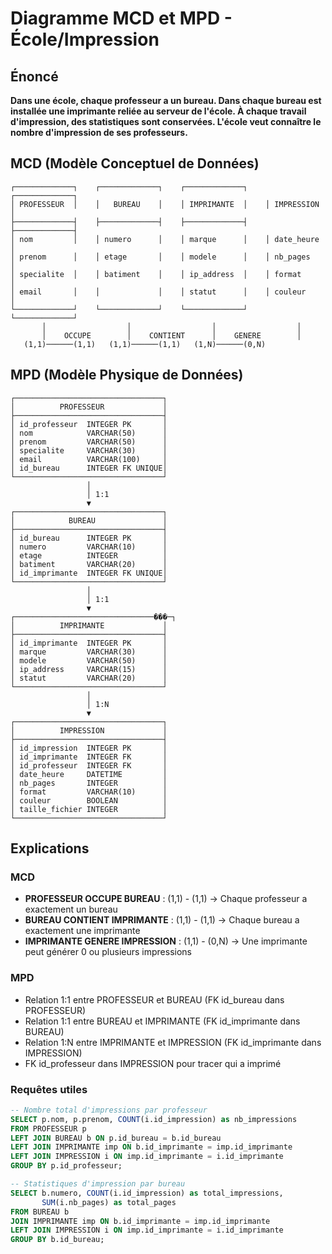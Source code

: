 # Diagramme MCD et MPD - École/Impression

## Énoncé
**Dans une école, chaque professeur a un bureau. Dans chaque bureau est installée une imprimante reliée au serveur de l'école. À chaque travail d'impression, des statistiques sont conservées. L'école veut connaître le nombre d'impression de ses professeurs.**

## MCD (Modèle Conceptuel de Données)

```
┌─────────────┐    ┌─────────────┐    ┌─────────────┐    ┌─────────────┐
│ PROFESSEUR  │    │   BUREAU    │    │ IMPRIMANTE  │    │ IMPRESSION  │
├─────────────┤    ├─────────────┤    ├─────────────┤    ├─────────────┤
│ nom         │    │ numero      │    │ marque      │    │ date_heure  │
│ prenom      │    │ etage       │    │ modele      │    │ nb_pages    │
│ specialite  │    │ batiment    │    │ ip_address  │    │ format      │
│ email       │    │             │    │ statut      │    │ couleur     │
└─────────────┘    └─────────────┘    └─────────────┘    └─────────────┘
       │                  │                  │                  │
       │    OCCUPE        │    CONTIENT      │    GENERE        │
   (1,1)──────(1,1)   (1,1)──────(1,1)   (1,N)──────(0,N)
```

## MPD (Modèle Physique de Données)

```
┌─────────────────────────────────┐
│          PROFESSEUR             │
├─────────────────────────────────┤
│ id_professeur  INTEGER PK       │
│ nom            VARCHAR(50)      │
│ prenom         VARCHAR(50)      │
│ specialite     VARCHAR(30)      │
│ email          VARCHAR(100)     │
│ id_bureau      INTEGER FK UNIQUE│
└─────────────────────────────────┘
                 │
                 │ 1:1
                 ▼
┌─────────────────────────────────┐
│            BUREAU               │
├─────────────────────────────────┤
│ id_bureau      INTEGER PK       │
│ numero         VARCHAR(10)      │
│ etage          INTEGER          │
│ batiment       VARCHAR(20)      │
│ id_imprimante  INTEGER FK UNIQUE│
└─────────────────────────────────┘
                 │
                 │ 1:1
                 ▼
┌───────────────────────────────���─┐
│          IMPRIMANTE             │
├─────────────────────────────────┤
│ id_imprimante  INTEGER PK       │
│ marque         VARCHAR(30)      │
│ modele         VARCHAR(50)      │
│ ip_address     VARCHAR(15)      │
│ statut         VARCHAR(20)      │
└─────────────────────────────────┘
                 │
                 │ 1:N
                 ▼
┌─────────────────────────────────┐
│          IMPRESSION             │
├─────────────────────────────────┤
│ id_impression  INTEGER PK       │
│ id_imprimante  INTEGER FK       │
│ id_professeur  INTEGER FK       │
│ date_heure     DATETIME         │
│ nb_pages       INTEGER          │
│ format         VARCHAR(10)      │
│ couleur        BOOLEAN          │
│ taille_fichier INTEGER          │
└─────────────────────────────────┘
```

## Explications

### MCD
- **PROFESSEUR OCCUPE BUREAU** : (1,1) - (1,1) → Chaque professeur a exactement un bureau
- **BUREAU CONTIENT IMPRIMANTE** : (1,1) - (1,1) → Chaque bureau a exactement une imprimante
- **IMPRIMANTE GENERE IMPRESSION** : (1,1) - (0,N) → Une imprimante peut générer 0 ou plusieurs impressions

### MPD
- Relation 1:1 entre PROFESSEUR et BUREAU (FK id_bureau dans PROFESSEUR)
- Relation 1:1 entre BUREAU et IMPRIMANTE (FK id_imprimante dans BUREAU)
- Relation 1:N entre IMPRIMANTE et IMPRESSION (FK id_imprimante dans IMPRESSION)
- FK id_professeur dans IMPRESSION pour tracer qui a imprimé

### Requêtes utiles
```sql
-- Nombre total d'impressions par professeur
SELECT p.nom, p.prenom, COUNT(i.id_impression) as nb_impressions
FROM PROFESSEUR p
LEFT JOIN BUREAU b ON p.id_bureau = b.id_bureau
LEFT JOIN IMPRIMANTE imp ON b.id_imprimante = imp.id_imprimante
LEFT JOIN IMPRESSION i ON imp.id_imprimante = i.id_imprimante
GROUP BY p.id_professeur;

-- Statistiques d'impression par bureau
SELECT b.numero, COUNT(i.id_impression) as total_impressions, 
       SUM(i.nb_pages) as total_pages
FROM BUREAU b
JOIN IMPRIMANTE imp ON b.id_imprimante = imp.id_imprimante
LEFT JOIN IMPRESSION i ON imp.id_imprimante = i.id_imprimante
GROUP BY b.id_bureau;
```

